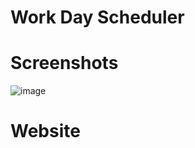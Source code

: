 # Work Day Scheduler

# Screenshots
![image](https://user-images.githubusercontent.com/22924230/151720721-76453904-c83a-409b-95b5-ebf77290df60.png)


# Website
